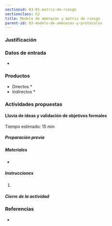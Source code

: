 ```yaml
---
sectionid: 03-01-matriz-de-riesgo
sectionclass: h2
title: Modelo de amenazas y matriz de riesgo
parent-id: 03-modelo-de-amenazas-y-protocolos
---
```

### Justificación


### Datos de entrada
*

### Productos
* Directos
  *
* Indirectos
  *

### Actividades propuestas

#### Lluvia de ideas y validación de objetivos formales

Tiempo estimado: 15 min

##### Preparación previa


##### Materiales
*

##### Instrucciones
1.

##### Cierre de la actividad

### Referencias
*
